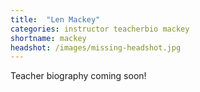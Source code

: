 ```yaml
---
title:  "Len Mackey"
categories: instructor teacherbio mackey
shortname: mackey
headshot: /images/missing-headshot.jpg
---
```

Teacher biography coming soon!

